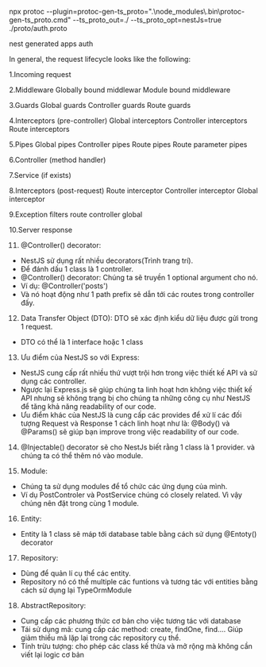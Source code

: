 npx protoc --plugin=protoc-gen-ts_proto=".\\node_modules\\.bin\\protoc-gen-ts_proto.cmd" --ts_proto_out=./ --ts_proto_opt=nestJs=true ./proto/auth.proto

nest generated apps auth

In general, the request lifecycle looks like the following:

1.Incoming request

2.Middleware
   Globally bound middlewar
   Module bound middleware

3.Guards
   Global guards
   Controller guards
   Route guards

4.Interceptors (pre-controller)
   Global interceptors
   Controller interceptors
   Route interceptors

5.Pipes
   Global pipes
   Controller pipes
   Route pipes
   Route parameter pipes

6.Controller (method handler)

7.Service (if exists)

8.Interceptors (post-request)
   Route interceptor
   Controller interceptor
   Global interceptor

9.Exception filters
   route
   controller
   global

10.Server response

11. @Controller() decorator:

   - NestJS sử dụng rất nhiều decorators(Trình trang trí).
   - Để đánh dấu 1 class là 1 controller.
   - @Controller() decorator: Chúng ta sẽ truyền 1 optional argument cho nó.
   - Ví dụ: @Controller('posts')
   - Và nó hoạt động như 1 path prefix sẽ dẫn tới các routes trong controller đấy.

12. Data Transfer Object (DTO): DTO sẽ xác định kiểu dữ liệu được gửi trong 1 request.

   - DTO có thể là 1 interface hoặc 1 class

13. Ưu điểm của NestJS so với Express:

   - NestJS cung cấp rất nhiều thứ vượt trội hơn trong việc thiết kế API và sử dụng các controller.
   - Ngược lại Express.js sẽ giúp chúng ta linh hoạt hơn không việc thiết kế API nhưng sẽ không trạng bị cho chúng ta những
     công cụ như NestJS để tăng khả năng readability of our code.
   - Ưu điểm khác của NestJS là cung cấp các provides để xử lí các đối tượng Request và Response 1 cách linh hoạt như là:
     @Body() và @Params() sẽ giúp bạn improve trong việc readability of our code.

14. @Injectable() decorator sẽ cho NestJs biết rằng 1 class là 1 provider. và chúng ta có thể thêm nó vào module.

15. Module:

   - Chúng ta sử dụng modules để tổ chức các ứng dụng của mình.
   - Ví dụ PostControler và PostService chúng có closely related. Vì vậy chúng nên đặt trong cùng 1 module.

16. Entity:

   - Entity là 1 class sẽ máp tới database table bằng cách sử dụng @Entoty() decorator

17. Repository:

   - Dùng để quản lí cụ thể các entity.
   - Repository nó có thể multiple các funtions và tương tác với entities bằng cách sử dụng lại TypeOrmModule

18. AbstractRepository:
   - Cung cấp các phương thức cơ bản cho việc tương tác với database
   - Tái sử dụng mã: cung cấp các method: create, findOne, find.... Giúp giảm thiểu
     mã lặp lại trong các repository cụ thể.
   - Tính trừu tượng: cho phép các class kế thừa và mở rộng mà không cần viết lại logic cơ bản

